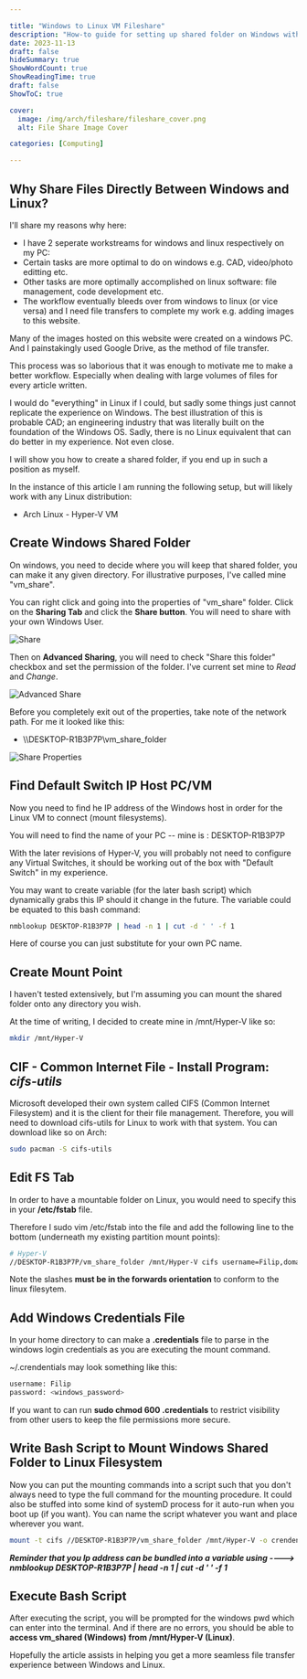 ```yaml
---

title: "Windows to Linux VM Fileshare"
description: "How-to guide for setting up shared folder on Windows with your Hyper-V Linux VM"
date: 2023-11-13
draft: false
hideSummary: true
ShowWordCount: true
ShowReadingTime: true
draft: false
ShowToC: true

cover:
  image: /img/arch/fileshare/fileshare_cover.png
  alt: File Share Image Cover

categories: [Computing]

---
```


## Why Share Files Directly Between Windows and Linux?

I'll share my reasons why here:

- I have 2 seperate workstreams for windows and linux respectively on my PC:
- Certain tasks are more optimal to do on windows e.g. CAD, video/photo editting etc.
- Other tasks are more optimally accomplished on linux software: file management, code development etc.
- The workflow eventually bleeds over from windows to linux (or vice versa) and I need file transfers to complete my work e.g. adding images to this website.

Many of the images hosted on this website were created on a windows PC. And I painstakingly used Google Drive, as the method of file transfer.

This process was so laborious that it was enough to motivate me to make a better workflow. Especially when dealing with large volumes of files for every article written.

I would do "everything" in Linux if I could, but sadly some things just cannot replicate the experience on Windows. The best illustration of this is probable CAD; an engineering industry that was literally built on the foundation of the Windows OS. Sadly, there is no Linux equivalent that can do better in my experience. Not even close.

I will show you how to create a shared folder, if you end up in such a position as myself.

In the instance of this article I am running the following setup, but will likely work with any Linux distribution:
- Arch Linux - Hyper-V VM

## Create Windows Shared Folder
On windows, you need to decide where you will keep that shared folder, you can make it any given directory. For illustrative purposes, I've called mine "vm_share".

You can right click and going into the properties of "vm_share" folder. Click on the **Sharing Tab** and click the **Share button**. You will need to share with your own Windows User.

![Share](/img/arch/fileshare/share.JPG#center)

Then on **Advanced Sharing**, you will need to check "Share this folder" checkbox and set the permission of the folder. I've current set mine to *Read* and *Change*.

![Advanced Share](/img/arch/fileshare/share_advanced.JPG#center)

Before you completely exit out of the properties, take note of the network path. For me it looked like this:
- \\\\DESKTOP-R1B3P7P\vm_share_folder

![Share Properties](/img/arch/fileshare/share_properties.JPG#center)

## Find Default Switch IP Host PC/VM
Now you need to find he IP address of the Windows host in order for the Linux VM to connect (mount filesystems).

You will need to find the name of your PC -- mine is : DESKTOP-R1B3P7P

With the later revisions of Hyper-V, you will probably not need to configure any Virtual Switches, it should be working out of the box with "Default Switch" in my experience.

You may want to create variable (for the later bash script) which dynamically grabs this IP should it change in the future. The variable could be equated to this bash command:

```bash
nmblookup DESKTOP-R1B3P7P | head -n 1 | cut -d ' ' -f 1
```
Here of course you can just substitute for your own PC name.

## Create Mount Point
I haven't tested extensively, but I'm assuming you can mount the shared folder onto any directory you wish.

At the time of writing, I decided to create mine in /mnt/Hyper-V like so:
```bash
mkdir /mnt/Hyper-V
```

## CIF - Common Internet File - Install Program: *cifs-utils*
Microsoft developed their own system called CIFS (Common Internet Filesystem) and it is the client for their file management. Therefore, you will need to download cifs-utils for Linux to work with that system. You can download like so on Arch:
```bash
sudo pacman -S cifs-utils
```

## Edit FS Tab
In order to have a mountable folder on Linux, you would need to specify this in your **/etc/fstab** file.

Therefore I sudo vim /etc/fstab into the file and add the following line to the bottom (underneath my existing partition mount points):

```bash
# Hyper-V
//DESKTOP-R1B3P7P/vm_share_folder /mnt/Hyper-V cifs username=Filip,domain=sealab,noauto,rw,users 0 0
```
Note the slashes **must be in the forwards orientation** to conform to the linux filesytem.

## Add Windows Credentials File
In your home directory to can make a **.credentials** file to parse in the windows login credentials as you are executing the mount command.

~/.crendentials may look something like this:

```bash
username: Filip
password: <windows_password>
```

If you want to can run **sudo chmod 600 .credentials** to restrict visibility from other users to keep the file permissions more secure.

## Write Bash Script to Mount Windows Shared Folder to Linux Filesystem
Now you can put the mounting commands into a script such that you don't always need to type the full command for the mounting procedure. It could also be stuffed into some kind of systemD process for it auto-run when you boot up (if you want). You can name the script whatever you want and place wherever you want.

```bash
mount -t cifs //DESKTOP-R1B3P7P/vm_share_folder /mnt/Hyper-V -o crendentials=~/.credentials, ip=<Enter your Host PC IP Address e.g. 152.41.97.1>
```

***Reminder that you Ip address can be bundled into a variable using ----> nmblookup DESKTOP-R1B3P7P | head -n 1 | cut -d ' ' -f 1***

## Execute Bash Script
After executing the script, you will be prompted for the windows pwd which can enter into the terminal. And if there are no errors, you should be able to **access vm_shared (Windows) from /mnt/Hyper-V (Linux)**.

Hopefully the article assists in helping you get a more seamless file transfer experience between Windows and Linux.

